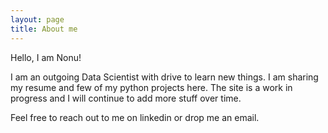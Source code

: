 ```yaml
---
layout: page
title: About me
---
```


Hello, I am Nonu!

I am an outgoing Data Scientist with drive to learn new things.
I am sharing my resume and few of my python projects here. The site is a work in progress and I will continue to add more stuff over time. 

Feel free to reach out to me on linkedin or drop me an email.
